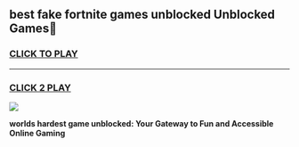 
## best fake fortnite games unblocked Unblocked Games👋
<h3>
<a href="https://premium.freeplayer.one?title=best_fake_fortnite_games_unblocked&ref=16F">CLICK TO PLAY</a></h3>
<hr>

<h3>
<a href="https://premium.freeplayer.one?title=best_fake_fortnite_games_unblocked&ref=16F">CLICK 2 PLAY</a>
  
</h3>

<a href="https://premium.freeplayer.one?title=best_fake_fortnite_games_unblocked&ref=16F/"><img src="https://clearcache.store/games.png"></a>


**worlds hardest game unblocked: Your Gateway to Fun and Accessible Online Gaming**
